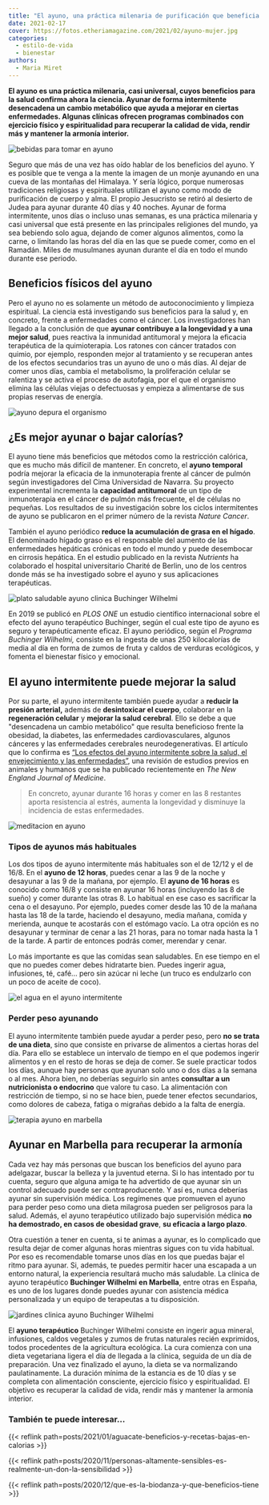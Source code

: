 ```yaml
---
title: "El ayuno, una práctica milenaria de purificación que beneficia tu salud"
date: 2021-02-17
cover: https://fotos.etheriamagazine.com/2021/02/ayuno-mujer.jpg
categories: 
  - estilo-de-vida
  - bienestar
authors: 
  - Maria Miret
---
```


**El ayuno es una práctica milenaria, casi universal, cuyos beneficios para la salud 
confirma ahora la ciencia. Ayunar de forma intermitente desencadena un cambio metabólico 
que ayuda a mejorar en ciertas enfermedades. Algunas clínicas ofrecen programas 
combinados con ejercicio físico y espiritualidad para recuperar la calidad de vida, 
rendir más y mantener la armonía interior.** 

![bebidas para tomar en ayuno](https://fotos.etheriamagazine.com/2021/02/ayuno-mujer.jpg "Durante el ayuno se puede tomar agua, té o café. ©Dominik Martin")

Seguro que más de una vez has oído hablar de los beneficios del ayuno. Y es posible que 
te venga a la mente la imagen de un monje ayunando en una cueva de las montañas del 
Himalaya. Y sería lógico, porque numerosas tradiciones religiosas y espirituales 
utilizan el ayuno como modo de purificación de cuerpo y alma. El propio Jesucristo se 
retiró al desierto de Judea para ayunar durante 40 días y 40 noches. Ayunar de forma 
intermitente, unos días o incluso unas semanas, es una práctica milenaria y casi 
universal que está presente en las principales religiones del mundo, ya sea bebiendo 
solo agua, dejando de comer algunos alimentos, como la carne, o limitando las horas del 
día en las que se puede comer, como en el Ramadán. Miles de musulmanes ayunan durante el 
día en todo el mundo durante ese periodo. 

## Beneficios físicos del ayuno

Pero el ayuno no es solamente un método de autoconocimiento y limpieza espiritual. La 
ciencia está investigando sus beneficios para la salud y, en concreto, frente a 
enfermedades como el cáncer. Los investigadores han llegado a la conclusión de que 
**ayunar contribuye a la longevidad y a una mejor salud**, pues reactiva la inmunidad 
antitumoral y mejora la eficacia terapéutica de la quimioterapia. Los ratones con cáncer 
tratados con quimio, por ejemplo, responden mejor al tratamiento y se recuperan antes de 
los efectos secundarios tras un ayuno de uno o más días. Al dejar de comer unos días, 
cambia el metabolismo, la proliferación celular se ralentiza y se activa el proceso de 
autofagia, por el que el organismo elimina las células viejas o defectuosas y empieza a 
alimentarse de sus propias reservas de energía. 

![ayuno depura el organismo](https://fotos.etheriamagazine.com/2021/02/ayuno-en-cancer.jpg "El ayuno depura el organismo. © Xiang Gao")

## ¿Es mejor ayunar o bajar calorías?

El ayuno tiene más beneficios que métodos como la restricción calórica, que es mucho más 
difícil de mantener. En concreto, el **ayuno temporal** podría mejorar la eficacia de la 
inmunoterapia frente al cáncer de pulmón según investigadores del Cima Universidad de 
Navarra. Su proyecto experimental incrementa la **capacidad antitumoral** de un tipo de 
inmunoterapia en el cáncer de pulmón más frecuente, el de células no pequeñas. Los 
resultados de su investigación sobre los ciclos intermitentes de ayuno se publicaron en 
el primer número de la revista _Nature Cancer_. 

También el ayuno periódico **reduce la acumulación de grasa en el hígado**. El 
denominado hígado graso es el responsable del aumento de las enfermedades hepáticas 
crónicas en todo el mundo y puede desembocar en cirrosis hepática. En el estudio 
publicado en la revista _Nutrients_ ha colaborado el hospital universitario Charité de 
Berlin, uno de los centros donde más se ha investigado sobre el ayuno y sus aplicaciones 
terapéuticas. 

![plato saludable ayuno clinica Buchinger Wilhelmi](https://fotos.etheriamagazine.com/2021/02/ayuno-nutricion-buchinger.jpg "Uno de los platos saludables de la © clínica Buchinger Wilhelmi.")

En 2019 se publicó en _PLOS ONE_ un estudio científico internacional sobre el efecto del 
ayuno terapéutico Buchinger, según el cual este tipo de ayuno es seguro y 
terapéuticamente eficaz. El ayuno periódico, según el _Programa Buchinger Wilhelmi,_ 
consiste en la ingesta de unas 250 kilocalorías de media al día en forma de zumos de 
fruta y caldos de verduras ecológicos, y fomenta el bienestar físico y emocional. 

## El ayuno intermitente puede mejorar la salud

Por su parte, el ayuno intermitente también puede ayudar a **reducir la presión 
arterial,** además de **desintoxicar el cuerpo**, colaborar en la **regeneración 
celular** y **mejorar la salud cerebral**. Ello se debe a que "desencadena un cambio 
metabólico" que resulta beneficioso frente la obesidad, la diabetes, las enfermedades 
cardiovasculares, algunos cánceres y las enfermedades cerebrales neurodegenerativas. El 
artículo que lo confirma es [“Los efectos del ayuno intermitente sobre la salud, el 
envejecimiento y las 
enfermedades”](https://www.nejm.org/doi/full/10.1056/nejmra1905136), una revisión de 
estudios previos en animales y humanos que se ha publicado recientemente en _The New 
England Journal of Medicine_. 

> En concreto, ayunar durante 16 horas y comer en las 8 restantes aporta resistencia al 
> estrés, aumenta la longevidad y disminuye la incidencia de estas enfermedades. 

![meditacion en ayuno](https://fotos.etheriamagazine.com/2021/02/ayuno-meditacion.jpg "Es conveniente combinar el ayuno con una alimentación saludable y actividad deportiva. © Benjamin Child")

### Tipos de ayunos más habituales

Los dos tipos de ayuno intermitente más habituales son el de 12/12 y el de 16/8. En el 
**ayuno de 12 horas**, puedes cenar a las 9 de la noche y desayunar a las 9 de la 
mañana, por ejemplo. El **ayuno de 16 horas** es conocido como 16/8 y consiste en ayunar 
16 horas (incluyendo las 8 de sueño) y comer durante las otras 8. Lo habitual en ese 
caso es sacrificar la cena o el desayuno. Por ejemplo, puedes comer desde las 10 de la 
mañana hasta las 18 de la tarde, haciendo el desayuno, media mañana, comida y merienda, 
aunque te acostarás con el estómago vacío. La otra opción es no desayunar y terminar de 
cenar a las 21 horas, para no tomar nada hasta la 1 de la tarde. A partir de entonces 
podrás comer, merendar y cenar. 

Lo más importante es que las comidas sean saludables. En ese tiempo en el que no puedes 
comer debes hidratarte bien. Puedes ingerir agua, infusiones, té, café... pero sin 
azúcar ni leche (un truco es endulzarlo con un poco de aceite de coco). 

![el agua en el ayuno intermitente](https://fotos.etheriamagazine.com/2021/02/ayuno-con-agua.jpg "El ayuno no es una dieta, es dejar de comer durante algunas horas. © Daniele Levis Pelusi")

### Perder peso ayunando

El ayuno intermitente también puede ayudar a perder peso, pero **no se trata de una 
dieta**, sino que consiste en privarse de alimentos a ciertas horas del día. Para ello 
se establece un intervalo de tiempo en el que podemos ingerir alimentos y en el resto de 
horas se deja de comer. Se suele practicar todos los días, aunque hay personas que 
ayunan solo uno o dos días a la semana o al mes. Ahora bien, no deberías seguirlo sin 
antes **consultar a un nutricionista o endocrino** que valore tu caso. La alimentación 
con restricción de tiempo, si no se hace bien, puede tener efectos secundarios, como 
dolores de cabeza, fatiga o migrañas debido a la falta de energía. 

![terapia ayuno en marbella](https://fotos.etheriamagazine.com/2021/02/clinica-marbella-ayuno-buchinger.jpg "En la clínica (©) Buchinger Wilhelmi se puede hacer ayuno terapéutico.")

## Ayunar en Marbella para recuperar la armonía

Cada vez hay más personas que buscan los beneficios del ayuno para adelgazar, buscar la 
belleza y la juventud eterna. Si lo has intentado por tu cuenta, seguro que alguna amiga 
te ha advertido de que ayunar sin un control adecuado puede ser contraproducente. Y así 
es, nunca deberías ayunar sin supervisión médica. Los regímenes que promueven el ayuno 
para perder peso como una dieta milagrosa pueden ser peligrosos para la salud. Además, 
el ayuno terapéutico utilizado bajo supervisión médica **no ha demostrado, en casos de 
obesidad grave**, **su eficacia a largo plazo**. 

Otra cuestión a tener en cuenta, si te animas a ayunar, es lo complicado que resulta 
dejar de comer algunas horas mientras sigues con tu vida habitual. Por eso es 
recomendable tomarse unos días en los que puedas bajar el ritmo para ayunar. Si, además, 
te puedes permitir hacer una escapada a un entorno natural, la experiencia resultará 
mucho más saludable. La clínica de ayuno terapéutico **Buchinger Wilhelmi** **en 
Marbella**, entre otras en España, es uno de los lugares donde puedes ayunar con 
asistencia médica personalizada y un equipo de terapeutas a tu disposición. 

![jardines clinica ayuno Buchinger Wilhelmi](https://fotos.etheriamagazine.com/2021/02/Ayuno-buchinger.jpg "Jardines de la (©) clínica Buchinger Wilhelmi.")

El **ayuno terapéutico** Buchinger Wilhelmi consiste en ingerir agua mineral, 
infusiones, caldos vegetales y zumos de frutas naturales recién exprimidos, todos 
procedentes de la agricultura ecológica. La cura comienza con una dieta vegetariana 
ligera el día de llegada a la clínica, seguida de un día de preparación. Una vez 
finalizado el ayuno, la dieta se va normalizando paulatinamente. La duración mínima de 
la estancia es de 10 días y se completa con alimentación consciente, ejercicio físico y 
espiritualidad. El objetivo es recuperar la calidad de vida, rendir más y mantener la 
armonía interior. 

### También te puede interesar...

{{< reflink path=posts/2021/01/aguacate-beneficios-y-recetas-bajas-en-calorias >}} 

{{< reflink 
path=posts/2020/11/personas-altamente-sensibles-es-realmente-un-don-la-sensibilidad >}} 

{{< reflink path=posts/2020/12/que-es-la-biodanza-y-que-beneficios-tiene >}}
